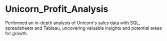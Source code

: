 # Unicorn_Profit_Analysis
Performed an in-depth analysis of Unicorn's sales data with SQL, spreadsheets and Tableau, uncovering valuable insights and potential areas for growth.
